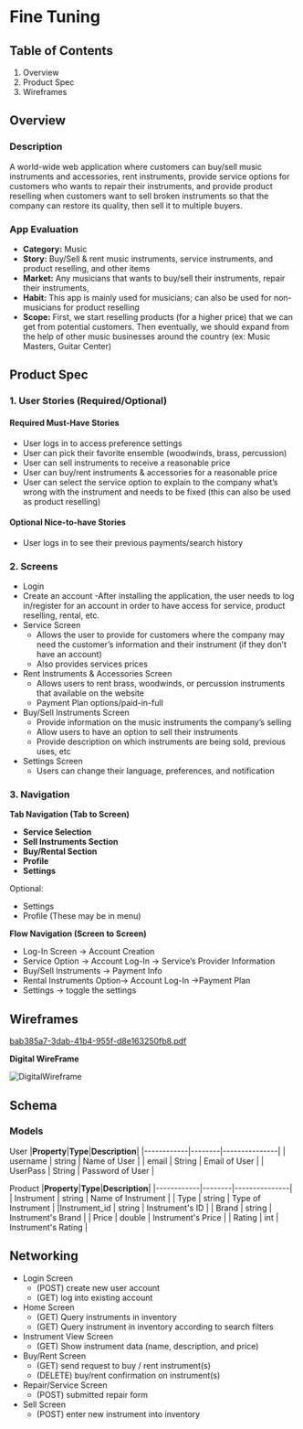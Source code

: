 # **Fine Tuning**
## **Table of Contents**
1. Overview
2. Product Spec
3. Wireframes
## **Overview**
### **Description**
A world-wide web application where customers can buy/sell music instruments and accessories, rent instruments, provide service options for customers who wants to repair their instruments, and provide product reselling when customers want to sell broken instruments so that the company can restore its quality, then sell it to multiple buyers. 

### **App Evaluation**
- **Category:** Music
- **Story:** Buy/Sell & rent music instruments, service instruments, and product reselling, and other items
- **Market:** Any musicians that wants to buy/sell their instruments, repair their instruments, 
- **Habit:** This app is mainly used for musicians; can also be used for non-musicians for product reselling
- **Scope:** First, we start reselling products (for a higher price) that we can get from potential customers. Then eventually, we should expand from the help of other music businesses around the country (ex: Music Masters, Guitar Center)

## **Product Spec**

### 1.	User Stories (Required/Optional)
#### **Required Must-Have Stories**
- User logs in to access preference settings
- User can pick their favorite ensemble (woodwinds, brass, percussion)
- User can sell instruments to receive a reasonable price
- User can buy/rent instruments & accessories for a reasonable price
- User can select the service option to explain to the company what’s wrong with the instrument and needs to be fixed (this can also be used as product reselling)

#### **Optional Nice-to-have Stories**
- User logs in to see their previous payments/search history


### 2.	Screens 
- Login
- Create an account
	-After installing the application, the user needs to log in/register for an account in order to have access for service, product reselling, rental, etc.
- Service Screen 
	- Allows the user to provide for customers where the company may need the customer’s information and their instrument (if they don’t have an account)
	- Also provides services prices
- Rent Instruments & Accessories Screen
	- Allows users to rent brass, woodwinds, or percussion instruments that available on the website
	- Payment Plan options/paid-in-full
- Buy/Sell Instruments Screen
	- Provide information on the music instruments the company’s selling
	- Allow users to have an option to sell their instruments
	- Provide description on which instruments are being sold, previous uses, etc
- Settings Screen 
	- Users can change their language, preferences, and notification 

### **3.	Navigation**
**Tab Navigation (Tab to Screen)**
- **Service Selection**
- **Sell Instruments Section**
- **Buy/Rental Section**
- **Profile**
- **Settings**

Optional: 
- Settings
- Profile
(These may be in menu)

**Flow Navigation (Screen to Screen)**
- Log-In Screen -> Account Creation
- Service Option -> Account Log-In -> Service’s Provider Information
- Buy/Sell Instruments -> Payment Info
- Rental Instruments Option-> Account Log-In ->Payment Plan
- Settings -> toggle the settings

## Wireframes
[bab385a7-3dab-41b4-955f-d8e163250fb8.pdf](https://github.com/Finetuning-Breathing/product_repo/files/9711853/bab385a7-3dab-41b4-955f-d8e163250fb8.pdf)

**Digital WireFrame**


![DigitalWireframe](https://user-images.githubusercontent.com/65302664/193961103-004d4d75-de5a-4de6-afd5-6b06928bce4b.png)

## Schema

### **Models**
User
|**Property**|**Type**|**Description**|
|------------|--------|---------------|
| username | string | Name of User |
| email  | String | Email of User |
| UserPass | String | Password of User |

Product
|**Property**|**Type**|**Description**|
|------------|--------|---------------|
| Instrument | string | Name of Instrument |
| Type | string | Type of Instrument |
|Instrument_id | string | Instrument's ID |
| Brand | string | Instrument's Brand |
| Price | double | Instrument's Price |
| Rating | int | Instrument's Rating |

## **Networking**
- Login Screen
	- (POST) create new user account
	- (GET) log into existing account
- Home Screen
	- (GET) Query instruments in inventory
	- (GET) Query instrument in inventory according to search filters
- Instrument View Screen
	- (GET) Show instrument data (name, description, and price)
- Buy/Rent Screen
	- (GET) send request to buy / rent instrument(s)
	- (DELETE) buy/rent confirmation on instrument(s)
- Repair/Service Screen
	- (POST) submitted repair form
- Sell Screen
	- (POST) enter new instrument into inventory
